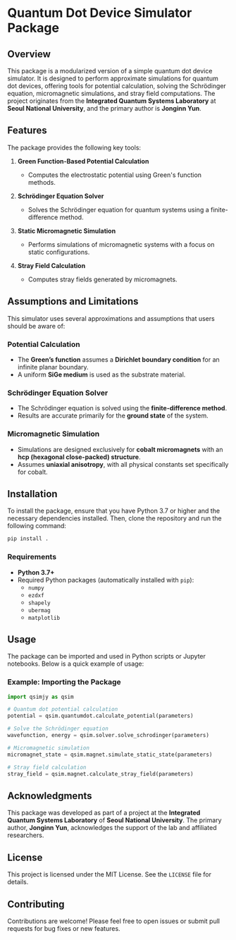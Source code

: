 
# Quantum Dot Device Simulator Package

## Overview
This package is a modularized version of a simple quantum dot device simulator. It is designed to perform approximate simulations for quantum dot devices, offering tools for potential calculation, solving the Schrödinger equation, micromagnetic simulations, and stray field computations. The project originates from the **Integrated Quantum Systems Laboratory** at **Seoul National University**, and the primary author is **Jonginn Yun**.

## Features
The package provides the following key tools:

1. **Green Function-Based Potential Calculation**
   - Computes the electrostatic potential using Green's function methods.

2. **Schrödinger Equation Solver**
   - Solves the Schrödinger equation for quantum systems using a finite-difference method.

3. **Static Micromagnetic Simulation**
   - Performs simulations of micromagnetic systems with a focus on static configurations.

4. **Stray Field Calculation**
   - Computes stray fields generated by micromagnets.

## Assumptions and Limitations
This simulator uses several approximations and assumptions that users should be aware of:

### Potential Calculation
- The **Green’s function** assumes a **Dirichlet boundary condition** for an infinite planar boundary.
- A uniform **SiGe medium** is used as the substrate material.

### Schrödinger Equation Solver
- The Schrödinger equation is solved using the **finite-difference method**.
- Results are accurate primarily for the **ground state** of the system.

### Micromagnetic Simulation
- Simulations are designed exclusively for **cobalt micromagnets** with an **hcp (hexagonal close-packed) structure**.
- Assumes **uniaxial anisotropy**, with all physical constants set specifically for cobalt.

## Installation
To install the package, ensure that you have Python 3.7 or higher and the necessary dependencies installed. Then, clone the repository and run the following command:

```bash
pip install .
```

### Requirements
- **Python 3.7+**
- Required Python packages (automatically installed with `pip`):
  - `numpy`
  - `ezdxf`
  - `shapely`
  - `ubermag`
  - `matplotlib`

## Usage
The package can be imported and used in Python scripts or Jupyter notebooks. Below is a quick example of usage:

### Example: Importing the Package
```python
import qsimjy as qsim

# Quantum dot potential calculation
potential = qsim.quantumdot.calculate_potential(parameters)

# Solve the Schrödinger equation
wavefunction, energy = qsim.solver.solve_schrodinger(parameters)

# Micromagnetic simulation
micromagnet_state = qsim.magnet.simulate_static_state(parameters)

# Stray field calculation
stray_field = qsim.magnet.calculate_stray_field(parameters)
```

## Acknowledgments
This package was developed as part of a project at the **Integrated Quantum Systems Laboratory** of **Seoul National University**. The primary author, **Jonginn Yun**, acknowledges the support of the lab and affiliated researchers.

## License
This project is licensed under the MIT License. See the `LICENSE` file for details.

## Contributing
Contributions are welcome! Please feel free to open issues or submit pull requests for bug fixes or new features.
